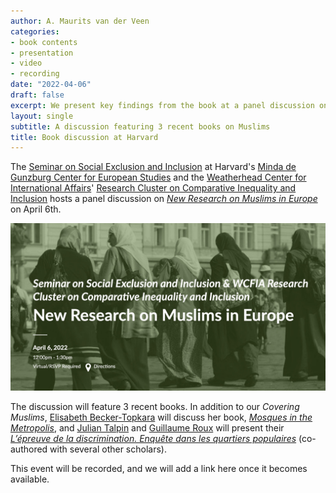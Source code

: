 ```yaml
---
author: A. Maurits van der Veen
categories:
- book contents
- presentation
- video
- recording
date: "2022-04-06"
draft: false
excerpt: We present key findings from the book at a panel discussion on "New Research on Muslims in Europe" hosted by Harvard University's Center for European Studies and Center for International Affairs
layout: single
subtitle: A discussion featuring 3 recent books on Muslims
title: Book discussion at Harvard
---
```


The [Seminar on Social Exclusion and Inclusion](https://ces.fas.harvard.edu/study-groups/seminar-on-social-exclusion-and-inclusion-ces-harvard) at Harvard's [Minda de Gunzburg Center for European Studies](https://ces.fas.harvard.edu/) and the [Weatherhead Center for International Affairs](https://wcfia.harvard.edu/)' [Research Cluster on Comparative Inequality and Inclusion](https://wcfia.harvard.edu/weatherhead-clusters/comparative-inequality-and-inclusion) hosts a panel discussion on [_New Research on Muslims in Europe_](https://ces.fas.harvard.edu/events/2022/04/new-research-on-muslims-in-europe) on April 6th.

<center>
<a href=https://ces.fas.harvard.edu/events/2022/04/new-research-on-muslims-in-europe><img src="featured Harvard.jpg"></a>
</center>

The discussion will feature 3 recent books. In addition to our _Covering Muslims_, [Elisabeth Becker-Topkara](https://www.soz.uni-heidelberg.de/elisabeth-becker-topkara-eng/) will discuss her book, [_Mosques in the Metropolis_](https://press.uchicago.edu/ucp/books/book/chicago/M/bo88749596.html), and [Julian Talpin](http://cosmos.sns.it/person/julien-talpin/) and [Guillaume Roux](https://www.pacte-grenoble.fr/en/user/3733) will present their [_L’épreuve de la discrimination. Enquête dans les quartiers populaires_](https://www.puf.com/content/L%C3%A9preuve_de_la_discrimination) (co-authored with several other scholars).

This event will be recorded, and we will add a link here once it becomes available.
